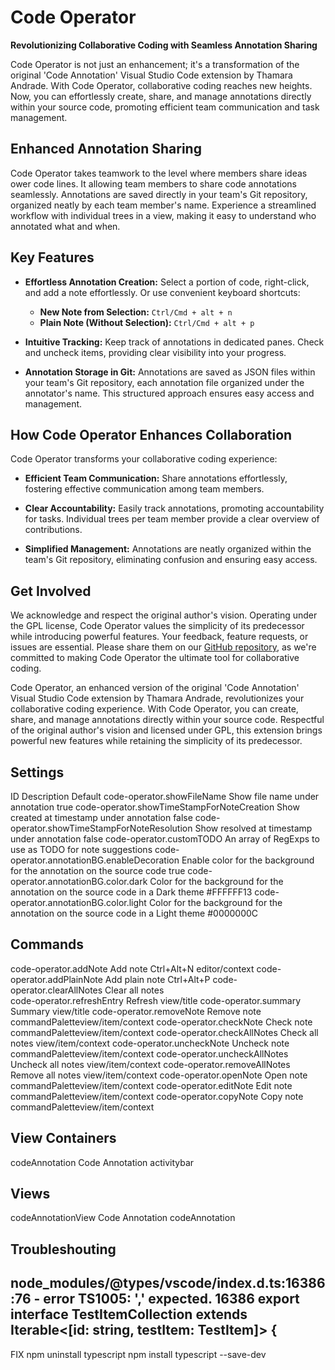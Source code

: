 # Code Operator

**Revolutionizing Collaborative Coding with Seamless Annotation Sharing**

Code Operator is not just an enhancement; it's a transformation of the original 'Code Annotation' Visual Studio Code extension by Thamara Andrade. With Code Operator, collaborative coding reaches new heights. Now, you can effortlessly create, share, and manage annotations directly within your source code, promoting efficient team communication and task management.

## Enhanced Annotation Sharing

Code Operator takes teamwork to the level where members share ideas ower code lines. It allowing team members to share code annotations seamlessly. Annotations are saved directly in your team's Git repository, organized neatly by each team member's name. Experience a streamlined workflow with individual trees in a view, making it easy to understand who annotated what and when.

## Key Features

- **Effortless Annotation Creation:** Select a portion of code, right-click, and add a note effortlessly. Or use convenient keyboard shortcuts:
  - **New Note from Selection:** `Ctrl/Cmd + alt + n`
  - **Plain Note (Without Selection):** `Ctrl/Cmd + alt + p`

- **Intuitive Tracking:** Keep track of annotations in dedicated panes. Check and uncheck items, providing clear visibility into your progress.

- **Annotation Storage in Git:** Annotations are saved as JSON files within your team's Git repository, each annotation file organized under the annotator's name. This structured approach ensures easy access and management.

## How Code Operator Enhances Collaboration

Code Operator transforms your collaborative coding experience:

- **Efficient Team Communication:** Share annotations effortlessly, fostering effective communication among team members.

- **Clear Accountability:** Easily track annotations, promoting accountability for tasks. Individual trees per team member provide a clear overview of contributions.

- **Simplified Management:** Annotations are neatly organized within the team's Git repository, eliminating confusion and ensuring easy access.

## Get Involved

We acknowledge and respect the original author's vision. Operating under the GPL license, Code Operator values the simplicity of its predecessor while introducing powerful features. Your feedback, feature requests, or issues are essential. Please share them on our [GitHub repository](https://github.com/arise-project/vscode-code-operator), as we're committed to making Code Operator the ultimate tool for collaborative coding.

Code Operator, an enhanced version of the original 'Code Annotation' Visual Studio Code extension by Thamara Andrade, revolutionizes your collaborative coding experience. With Code Operator, you can create, share, and manage annotations directly within your source code. Respectful of the original author's vision and licensed under GPL, this extension brings powerful new features while retaining the simplicity of its predecessor.

## Settings

ID	Description	Default
code-operator.showFileName	Show file name under annotation	true
code-operator.showTimeStampForNoteCreation	Show created at timestamp under annotation	false
code-operator.showTimeStampForNoteResolution	Show resolved at timestamp under annotation	false
code-operator.customTODO	An array of RegExps to use as TODO for note suggestions	
code-operator.annotationBG.enableDecoration	Enable color for the background for the annotation on the source code	true
code-operator.annotationBG.color.dark	Color for the background for the annotation on the source code in a Dark theme	#FFFFFF13
code-operator.annotationBG.color.light	Color for the background for the annotation on the source code in a Light theme	#0000000C

## Commands

code-operator.addNote	Add note	Ctrl+Alt+N
editor/context
code-operator.addPlainNote	Add plain note	Ctrl+Alt+P
code-operator.clearAllNotes	Clear all notes		
code-operator.refreshEntry	Refresh		view/title
code-operator.summary	Summary		view/title
code-operator.removeNote	Remove note		commandPaletteview/item/context
code-operator.checkNote	Check note		commandPaletteview/item/context
code-operator.checkAllNotes	Check all notes		view/item/context
code-operator.uncheckNote	Uncheck note		commandPaletteview/item/context
code-operator.uncheckAllNotes	Uncheck all notes		view/item/context
code-operator.removeAllNotes	Remove all notes		view/item/context
code-operator.openNote	Open note		commandPaletteview/item/context
code-operator.editNote	Edit note		commandPaletteview/item/context
code-operator.copyNote	Copy note		commandPaletteview/item/context

## View Containers

codeAnnotation	Code Annotation	activitybar

## Views

codeAnnotationView	Code Annotation	codeAnnotation

## Troubleshouting

node_modules/@types/vscode/index.d.ts:16386:76 - error TS1005: ',' expected.
16386  export interface TestItemCollection extends Iterable<[id: string, testItem: TestItem]> {
---                 
FIX
npm uninstall typescript
npm install typescript --save-dev
